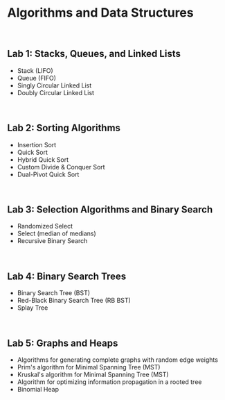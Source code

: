 # Algorithms and Data Structures

<br />

## Lab 1: Stacks, Queues, and Linked Lists

* Stack (LIFO)
* Queue (FIFO)
* Singly Circular Linked List
* Doubly Circular Linked List

<br />

## Lab 2: Sorting Algorithms

* Insertion Sort
* Quick Sort
* Hybrid Quick Sort
* Custom Divide & Conquer Sort
* Dual-Pivot Quick Sort

<br />

## Lab 3: Selection Algorithms and Binary Search

* Randomized Select
* Select (median of medians)
* Recursive Binary Search

<br />

## Lab 4: Binary Search Trees

* Binary Search Tree (BST)
* Red-Black Binary Search Tree (RB BST)
* Splay Tree

<br />

## Lab 5: Graphs and Heaps

* Algorithms for generating complete graphs with random edge weights
* Prim's algorithm for Minimal Spanning Tree (MST)
* Kruskal's algorithm for Minimal Spanning Tree (MST)
* Algorithm for optimizing information propagation in a rooted tree
* Binomial Heap
